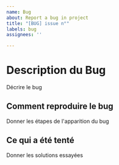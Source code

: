 ```yaml
---
name: Bug
about: Report a bug in project
title: "[BUG] issue n°"
labels: bug
assignees: ''

---
```


# Description du Bug
Décrire le bug

## Comment reproduire le bug
Donner les étapes de l'apparition du bug

## Ce qui a été tenté
Donner les solutions essayées
